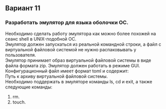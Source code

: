 ## Вариант 11
### Разработать эмулятор для языка оболочки ОС. 
Необходимо сделать работу эмулятора как можно более похожей на сеанс shell в UNIX-подобной ОС.   
Эмулятор должен запускаться из реальной командной строки, а файл с виртуальной файловой системой не нужно распаковывать у пользователя.  
Эмулятор принимает образ виртуальной файловой системы в виде файла формата zip. Эмулятор должен работать в режиме GUI.
Конфигурационный файл имеет формат toml и содержит:  
Путь к архиву виртуальной файловой системы.  
Необходимо поддержать в эмуляторе команды ls, cd и exit, а также  
следующие команды:  
1. rm.  
2. touch.  
